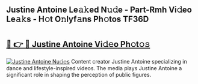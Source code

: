 ## Justine Antoine Le𝚊𝚔ed N𝚞𝚍e - Part-Rmh Vi𝚍eo Le𝚊𝚔s - H𝚘t O𝚗lyf𝚊ns Ph𝚘tos TF36D

# <h2><a href="http://hf1j1v7.feru.top/?c=Justine+Antoine">🔗 👉 🔴 Justine Antoine Vi𝚍𝚎o Ph𝚘t𝚘𝚜</a></h2>

[![Justine Antoine Nu𝚍𝚎s](https://i.imgur.com/0TWrTi3.gif)](http://hf1j1v7.feru.top/?c=Justine+Antoine)
Content creator Justine Antoine specializing in dance and lifestyle-inspired videos. The media plays Justine Antoine a significant role in shaping the perception of public figures. 
